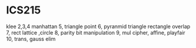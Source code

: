 # ICS215


klee
2,3,4 manhattan
5, triangle point
6, pyranmid triangle rectangle overlap
7, rect lattice ,circle
8, parity bit manipulation
9, mul cipher, affine, playfair
10, trans, gauss elim
